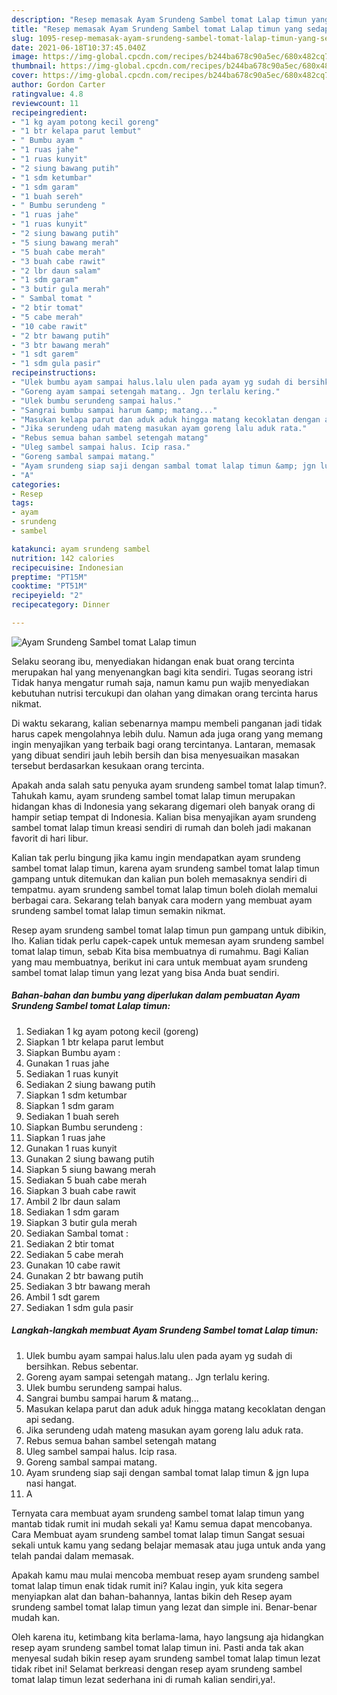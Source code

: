 ```yaml
---
description: "Resep memasak Ayam Srundeng Sambel tomat Lalap timun yang sedap dan Mudah Dibuat"
title: "Resep memasak Ayam Srundeng Sambel tomat Lalap timun yang sedap dan Mudah Dibuat"
slug: 1095-resep-memasak-ayam-srundeng-sambel-tomat-lalap-timun-yang-sedap-dan-mudah-dibuat
date: 2021-06-18T10:37:45.040Z
image: https://img-global.cpcdn.com/recipes/b244ba678c90a5ec/680x482cq70/ayam-srundeng-sambel-tomat-lalap-timun-foto-resep-utama.jpg
thumbnail: https://img-global.cpcdn.com/recipes/b244ba678c90a5ec/680x482cq70/ayam-srundeng-sambel-tomat-lalap-timun-foto-resep-utama.jpg
cover: https://img-global.cpcdn.com/recipes/b244ba678c90a5ec/680x482cq70/ayam-srundeng-sambel-tomat-lalap-timun-foto-resep-utama.jpg
author: Gordon Carter
ratingvalue: 4.8
reviewcount: 11
recipeingredient:
- "1 kg ayam potong kecil goreng"
- "1 btr kelapa parut lembut"
- " Bumbu ayam "
- "1 ruas jahe"
- "1 ruas kunyit"
- "2 siung bawang putih"
- "1 sdm ketumbar"
- "1 sdm garam"
- "1 buah sereh"
- " Bumbu serundeng "
- "1 ruas jahe"
- "1 ruas kunyit"
- "2 siung bawang putih"
- "5 siung bawang merah"
- "5 buah cabe merah"
- "3 buah cabe rawit"
- "2 lbr daun salam"
- "1 sdm garam"
- "3 butir gula merah"
- " Sambal tomat "
- "2 btir tomat"
- "5 cabe merah"
- "10 cabe rawit"
- "2 btr bawang putih"
- "3 btr bawang merah"
- "1 sdt garem"
- "1 sdm gula pasir"
recipeinstructions:
- "Ulek bumbu ayam sampai halus.lalu ulen pada ayam yg sudah di bersihkan. Rebus sebentar."
- "Goreng ayam sampai setengah matang.. Jgn terlalu kering."
- "Ulek bumbu serundeng sampai halus."
- "Sangrai bumbu sampai harum &amp; matang..."
- "Masukan kelapa parut dan aduk aduk hingga matang kecoklatan dengan api sedang."
- "Jika serundeng udah mateng masukan ayam goreng lalu aduk rata."
- "Rebus semua bahan sambel setengah matang"
- "Uleg sambel sampai halus. Icip rasa."
- "Goreng sambal sampai matang."
- "Ayam srundeng siap saji dengan sambal tomat lalap timun &amp; jgn lupa nasi hangat."
- "A"
categories:
- Resep
tags:
- ayam
- srundeng
- sambel

katakunci: ayam srundeng sambel 
nutrition: 142 calories
recipecuisine: Indonesian
preptime: "PT15M"
cooktime: "PT51M"
recipeyield: "2"
recipecategory: Dinner

---
```



![Ayam Srundeng Sambel tomat Lalap timun](https://img-global.cpcdn.com/recipes/b244ba678c90a5ec/680x482cq70/ayam-srundeng-sambel-tomat-lalap-timun-foto-resep-utama.jpg)

Selaku seorang ibu, menyediakan hidangan enak buat orang tercinta merupakan hal yang menyenangkan bagi kita sendiri. Tugas seorang istri Tidak hanya mengatur rumah saja, namun kamu pun wajib menyediakan kebutuhan nutrisi tercukupi dan olahan yang dimakan orang tercinta harus nikmat.

Di waktu  sekarang, kalian sebenarnya mampu membeli panganan jadi tidak harus capek mengolahnya lebih dulu. Namun ada juga orang yang memang ingin menyajikan yang terbaik bagi orang tercintanya. Lantaran, memasak yang dibuat sendiri jauh lebih bersih dan bisa menyesuaikan masakan tersebut berdasarkan kesukaan orang tercinta. 



Apakah anda salah satu penyuka ayam srundeng sambel tomat lalap timun?. Tahukah kamu, ayam srundeng sambel tomat lalap timun merupakan hidangan khas di Indonesia yang sekarang digemari oleh banyak orang di hampir setiap tempat di Indonesia. Kalian bisa menyajikan ayam srundeng sambel tomat lalap timun kreasi sendiri di rumah dan boleh jadi makanan favorit di hari libur.

Kalian tak perlu bingung jika kamu ingin mendapatkan ayam srundeng sambel tomat lalap timun, karena ayam srundeng sambel tomat lalap timun gampang untuk ditemukan dan kalian pun boleh memasaknya sendiri di tempatmu. ayam srundeng sambel tomat lalap timun boleh diolah memalui berbagai cara. Sekarang telah banyak cara modern yang membuat ayam srundeng sambel tomat lalap timun semakin nikmat.

Resep ayam srundeng sambel tomat lalap timun pun gampang untuk dibikin, lho. Kalian tidak perlu capek-capek untuk memesan ayam srundeng sambel tomat lalap timun, sebab Kita bisa membuatnya di rumahmu. Bagi Kalian yang mau membuatnya, berikut ini cara untuk membuat ayam srundeng sambel tomat lalap timun yang lezat yang bisa Anda buat sendiri.

<!--inarticleads1-->

##### Bahan-bahan dan bumbu yang diperlukan dalam pembuatan Ayam Srundeng Sambel tomat Lalap timun:

1. Sediakan 1 kg ayam potong kecil (goreng)
1. Siapkan 1 btr kelapa parut lembut
1. Siapkan  Bumbu ayam :
1. Gunakan 1 ruas jahe
1. Sediakan 1 ruas kunyit
1. Sediakan 2 siung bawang putih
1. Siapkan 1 sdm ketumbar
1. Siapkan 1 sdm garam
1. Sediakan 1 buah sereh
1. Siapkan  Bumbu serundeng :
1. Siapkan 1 ruas jahe
1. Gunakan 1 ruas kunyit
1. Gunakan 2 siung bawang putih
1. Siapkan 5 siung bawang merah
1. Sediakan 5 buah cabe merah
1. Siapkan 3 buah cabe rawit
1. Ambil 2 lbr daun salam
1. Sediakan 1 sdm garam
1. Siapkan 3 butir gula merah
1. Sediakan  Sambal tomat :
1. Sediakan 2 btir tomat
1. Sediakan 5 cabe merah
1. Gunakan 10 cabe rawit
1. Gunakan 2 btr bawang putih
1. Sediakan 3 btr bawang merah
1. Ambil 1 sdt garem
1. Sediakan 1 sdm gula pasir




<!--inarticleads2-->

##### Langkah-langkah membuat Ayam Srundeng Sambel tomat Lalap timun:

1. Ulek bumbu ayam sampai halus.lalu ulen pada ayam yg sudah di bersihkan. Rebus sebentar.
1. Goreng ayam sampai setengah matang.. Jgn terlalu kering.
1. Ulek bumbu serundeng sampai halus.
1. Sangrai bumbu sampai harum &amp; matang...
1. Masukan kelapa parut dan aduk aduk hingga matang kecoklatan dengan api sedang.
1. Jika serundeng udah mateng masukan ayam goreng lalu aduk rata.
1. Rebus semua bahan sambel setengah matang
1. Uleg sambel sampai halus. Icip rasa.
1. Goreng sambal sampai matang.
1. Ayam srundeng siap saji dengan sambal tomat lalap timun &amp; jgn lupa nasi hangat.
1. A




Ternyata cara membuat ayam srundeng sambel tomat lalap timun yang mantab tidak rumit ini mudah sekali ya! Kamu semua dapat mencobanya. Cara Membuat ayam srundeng sambel tomat lalap timun Sangat sesuai sekali untuk kamu yang sedang belajar memasak atau juga untuk anda yang telah pandai dalam memasak.

Apakah kamu mau mulai mencoba membuat resep ayam srundeng sambel tomat lalap timun enak tidak rumit ini? Kalau ingin, yuk kita segera menyiapkan alat dan bahan-bahannya, lantas bikin deh Resep ayam srundeng sambel tomat lalap timun yang lezat dan simple ini. Benar-benar mudah kan. 

Oleh karena itu, ketimbang kita berlama-lama, hayo langsung aja hidangkan resep ayam srundeng sambel tomat lalap timun ini. Pasti anda tak akan menyesal sudah bikin resep ayam srundeng sambel tomat lalap timun lezat tidak ribet ini! Selamat berkreasi dengan resep ayam srundeng sambel tomat lalap timun lezat sederhana ini di rumah kalian sendiri,ya!.

